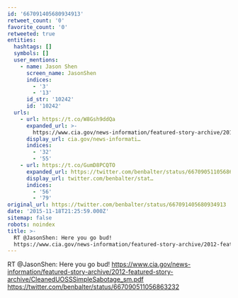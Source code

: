 ```yaml
---
id: '667091405680934913'
retweet_count: '0'
favorite_count: '0'
retweeted: true
entities:
  hashtags: []
  symbols: []
  user_mentions:
    - name: Jason Shen
      screen_name: JasonShen
      indices:
        - '3'
        - '13'
      id_str: '10242'
      id: '10242'
  urls:
    - url: https://t.co/W8Gsh9ddQa
      expanded_url: >-
        https://www.cia.gov/news-information/featured-story-archive/2012-featured-story-archive/CleanedUOSSSimpleSabotage_sm.pdf
      display_url: cia.gov/news-informati…
      indices:
        - '32'
        - '55'
    - url: https://t.co/GumD8PCQTO
      expanded_url: https://twitter.com/benbalter/status/667090511056863232
      display_url: twitter.com/benbalter/stat…
      indices:
        - '56'
        - '79'
original_url: https://twitter.com/benbalter/status/667091405680934913
date: '2015-11-18T21:25:59.000Z'
sitemap: false
robots: noindex
title: >-
  RT @JasonShen: Here you go bud!
  https://www.cia.gov/news-information/featured-story-archive/2012-featured-story-archive/CleanedUOSSSimpleSabotage_sm.pdf…
---
```


RT @JasonShen: Here you go bud! https://www.cia.gov/news-information/featured-story-archive/2012-featured-story-archive/CleanedUOSSSimpleSabotage_sm.pdf https://twitter.com/benbalter/status/667090511056863232